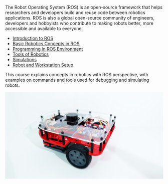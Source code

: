 The Robot Operating System (ROS) is an open-source framework that helps researchers and developers build and reuse code between robotics applications. ROS is also a global open-source community of engineers, developers and hobbyists who contribute to making robots better, more accessible and available to everyone.

- [Introduction to ROS](01_INTRO/README.md)
- [Basic Robotics Concepts in ROS](02_CONCEPTS/README.md)
- [Programming in ROS Environment](03_PROGRAMMING/README.md)
- [Tools of Robotics](04_TOOLS/README.md)
- [Simulations](05_SIMULATIONS/README.md)
- [Robot and Workstation Setup](00_SETUP/README.md)

This course explains concepts in robotics with ROS perspective, with examples on commands and tools used for debugging and simulating robots.

[![CARETTA Robot](/images/acada-caretta-robot.jpg)](https://acada.dev/products)
